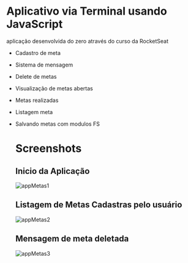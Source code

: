 # Aplicativo via Terminal usando JavaScript
aplicação desenvolvida do zero através do curso da RocketSeat


- Cadastro de meta
- Sistema de mensagem
- Delete de metas
- Visualização de metas abertas
- Metas realizadas
- Listagem meta
- Salvando metas com modulos FS

  # Screenshots
  ## Inicio da Aplicação
  ![appMetas1](https://github.com/user-attachments/assets/b3cb0115-7f45-4077-9cfc-262cbb8d87aa)

  ## Listagem de Metas Cadastras pelo usuário 
  ![appMetas2](https://github.com/user-attachments/assets/adbd5341-0e18-475e-8ef2-59d357bff773)

  ## Mensagem de meta deletada
  ![appMetas3](https://github.com/user-attachments/assets/ab342c3a-d3d6-40c7-b927-bdbd828cf8b9)




